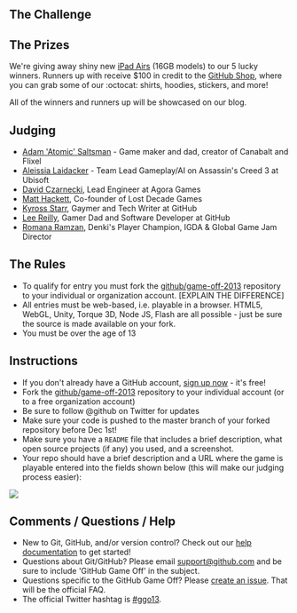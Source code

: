 ## The Challenge

## The Prizes

We're giving away shiny new [iPad Airs](http://www.apple.com/ipad-air/) (16GB models) to our 5 lucky winners. Runners up with receive $100 in credit to the [GitHub Shop](http://shop.github.com/), where you can grab some of our :octocat: shirts, hoodies, stickers, and more!

All of the winners and runners up will be showcased on our blog.

## Judging

* [Adam 'Atomic' Saltsman](https://twitter.com/adamatomic) - Game maker and dad, creator of Canabalt and Flixel
* [Aleissia Laidacker](https://twitter.com/Aleissia) - Team Lead Gameplay/AI on Assassin's Creed 3 at Ubisoft
* [David Czarnecki](http://twitter.com/CzarneckiD), Lead Engineer at Agora Games
* [Matt Hackett](https://twitter.com/#!/richtaur), Co-founder of Lost Decade Games
* [Kyross Starr](bearwitched), Gaymer and Tech Writer at GitHub
* [Lee Reilly](http://twitter.com/leereilly), Gamer Dad and Software Developer at GitHub
* [Romana Ramzan](https://twitter.com/Manak/), Denki's Player Champion, IGDA & Global Game Jam Director

## The Rules

* To qualify for entry you must fork the [github/game-off-2013](https://github.com/github/game-off-2013) repository to your individual or organization account. [EXPLAIN THE DIFFERENCE]
* All entries must be web-based, i.e. playable in a browser. HTML5, WebGL, Unity, Torque 3D, Node JS, Flash are all possible - just be sure the source is made available on your fork.
* You must be over the age of 13

## Instructions

* If you don't already have a GitHub account, [sign up now](https://github.com/signup/free) - it's free!
* Fork the [github/game-off-2013](https://github.com/github/game-off-2013) repository to your individual account (or to a free organization account)
* Be sure to follow @github on Twitter for updates
* Make sure your code is pushed to the master branch of your forked repository before Dec 1st!
* Make sure you have a `README` file that includes a brief description, what open source projects (if any) you used, and a screenshot.
* Your repo should have a brief description and a URL where the game is playable entered into the fields shown below (this will make our judging process easier):

![](https://img.skitch.com/20121010-x2ecpu95fi91us6hbfehg2dgit.png)

## Comments / Questions / Help

* New to Git, GitHub, and/or version control? Check out our [help documentation](https://help.github.com/) to get started!
* Questions about Git/GitHub? Please email [support@github.com](mailto:support@github.com) and be sure to include 'GitHub Game Off' in the subject.
* Questions specific to the GitHub Game Off? Please [create an issue](https://github.com/github/game-off-2013/issues/new). That will be the official FAQ.
* The official Twitter hashtag is [#ggo13](https://twitter.com/search/realtime?q=%23ggo13).
